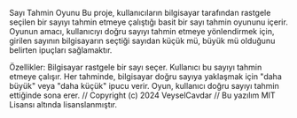 Sayı Tahmin Oyunu
Bu proje, kullanıcıların bilgisayar tarafından rastgele seçilen bir sayıyı tahmin etmeye çalıştığı basit bir sayı tahmin oyununu içerir. Oyunun amacı, kullanıcıyı doğru sayıyı tahmin etmeye yönlendirmek için, girilen sayının bilgisayarın seçtiği sayıdan küçük mü, büyük mü olduğunu belirten ipuçları sağlamaktır.

Özellikler:
Bilgisayar rastgele bir sayı seçer.
Kullanıcı bu sayıyı tahmin etmeye çalışır.
Her tahminde, bilgisayar doğru sayıya yaklaşmak için "daha büyük" veya "daha küçük" ipucu verir.
Oyun, kullanıcı doğru sayıyı tahmin ettiğinde sona erer.
// Copyright (c) 2024 VeyselCavdar
// Bu yazılım MIT Lisansı altında lisanslanmıştır.
